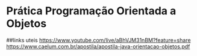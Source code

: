 # Prática Programação Orientada a Objetos
 
##links uteis 
https://www.youtube.com/live/aBhVJM31nBM?feature=share
https://www.caelum.com.br/apostila/apostila-java-orientacao-objetos.pdf
